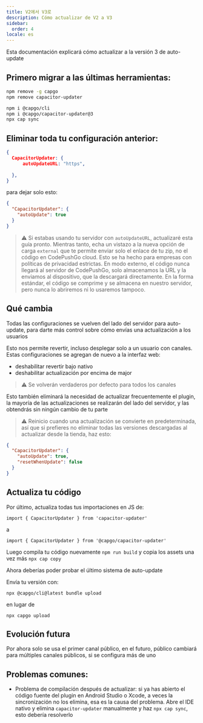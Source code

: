 ```yaml
---
title: V2에서 V3로
description: Cómo actualizar de V2 a V3
sidebar:
  order: 4
locale: es
---
```


Esta documentación explicará cómo actualizar a la versión 3 de auto-update

## Primero migrar a las últimas herramientas:

```bash
npm remove -g capgo
npm remove capacitor-updater

npm i @capgo/cli
npm i @capgo/capacitor-updater@3
npx cap sync
```

## Eliminar toda tu configuración anterior:

```json
{
  CapacitorUpdater: {
      autoUpdateURL: "https",
      
  },
}
```

para dejar solo esto:

```json
{
  "CapacitorUpdater": {
    "autoUpdate": true
  }
}
```

> ⚠️ Si estabas usando tu servidor con `autoUpdateURL`, actualizaré esta guía pronto. Mientras tanto, echa un vistazo a la nueva opción de carga `external` que te permite enviar solo el enlace de tu zip, no el código en CodePushGo cloud. Esto se ha hecho para empresas con políticas de privacidad estrictas. En modo externo, el código nunca llegará al servidor de CodePushGo, solo almacenamos la URL y la enviamos al dispositivo, que la descargará directamente. En la forma estándar, el código se comprime y se almacena en nuestro servidor, pero nunca lo abriremos ni lo usaremos tampoco.

## Qué cambia

Todas las configuraciones se vuelven del lado del servidor para auto-update, para darte más control sobre cómo envías una actualización a los usuarios

Esto nos permite revertir, incluso desplegar solo a un usuario con canales. Estas configuraciones se agregan de nuevo a la interfaz web:

* deshabilitar revertir bajo nativo
* deshabilitar actualización por encima de major

> ⚠️ Se volverán verdaderos por defecto para todos los canales

Esto también eliminará la necesidad de actualizar frecuentemente el plugin, la mayoría de las actualizaciones se realizarán del lado del servidor, y las obtendrás sin ningún cambio de tu parte

> ⚠️ Reinicio cuando una actualización se convierte en predeterminada, así que si prefieres no eliminar todas las versiones descargadas al actualizar desde la tienda, haz esto:

```json
{
  "CapacitorUpdater": {
    "autoUpdate": true,
    "resetWhenUpdate": false
  }
}
```

## Actualiza tu código

Por último, actualiza todas tus importaciones en JS de:

```
import { CapacitorUpdater } from 'capacitor-updater'
```

a

```
import { CapacitorUpdater } from '@capgo/capacitor-updater'
```

Luego compila tu código nuevamente `npm run build` y copia los assets una vez más `npx cap copy`

Ahora deberías poder probar el último sistema de auto-update

Envía tu versión con:

```
npx @capgo/cli@latest bundle upload
```

en lugar de

```
npx capgo upload
```

## Evolución futura

Por ahora solo se usa el primer canal público, en el futuro, público cambiará para múltiples canales públicos, si se configura más de uno

## Problemas comunes:

* Problema de compilación después de actualizar: si ya has abierto el código fuente del plugin en Android Studio o Xcode, a veces la sincronización no los elimina, esa es la causa del problema. Abre el IDE nativo y elimina `capacitor-updater` manualmente y haz `npx cap sync`, esto debería resolverlo
